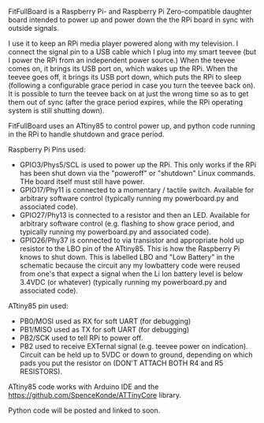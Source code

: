 FitFullBoard is a Raspberry Pi- and Raspberry Pi Zero-compatible daughter board intended to power up and power down the the RPi board in sync with outside signals. 

I use it to keep an RPi media player powered along with my television. I connect the signal pin to a USB cable which I plug into my smart teevee (but I power the RPi from an independent power source.) When the teevee comes on, it brings its USB port on, which wakes up the RPi. When the teevee goes off, it brings its USB port down, which puts the RPi to sleep (following a configurable grace period in case you turn the teevee back on).  It is possible to turn the teevee back on at just the wrong time so as to get them out of sync (after the grace period expires, while the RPi operating system is still shutting down). 

FitFullBoard uses an ATtiny85 to control power up, and python code running in the RPi to handle shutdown and grace period.

Raspberry Pi Pins used:
- GPIO3/Phys5/SCL is used to power up the RPi. This only works if the RPi has been shut down via the "poweroff" or "shutdown" Linux commands. THe board itself must still have power.
- GPIO17/Phy11 is connected to a momentary / tactile switch. Available for arbitrary software control (typically running my powerboard.py and associated code).
- GPIO27/Phy13 is connected to a resistor and then an LED. Available for arbitrary software control (e.g. flashing to show grace period, and typically running my powerboard.py and associated code).
- GPIO26/Phy37 is connected to via transistor and appropriate hold up resistor to the LBO pin of the ATtiny85. This is how the Raspberry Pi knows to shut down. This is labelled LBO and "Low Battery" in the schematic because the circuit any my lowbattery code were reused from one's that expect a signal when the Li Ion battery level is below 3.4VDC (or whatever) (typically running my powerboard.py and associated code).

ATtiny85 pin used:
- PB0/MOSI used as RX for soft UART (for debugging)
- PB1/MISO used as TX for soft UART (for debugging)
- PB2/SCK used to tell RPi to power off.
- PB2 used to receive EXTernal signal (e.g. teevee power on indication). Circuit can be held up to 5VDC or down to ground, depending on which pads you put the resistor on (DON'T ATTACH BOTH R4 and R5 RESISTORS).

ATtiny85 code works with Arduino IDE and the https://github.com/SpenceKonde/ATTinyCore library.

Python code will be posted and linked to soon.
